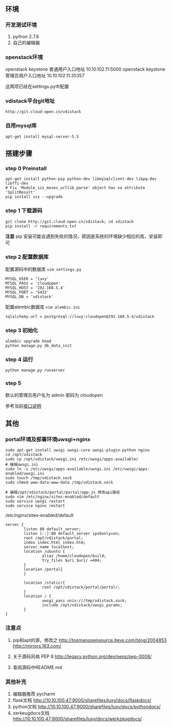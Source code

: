 ## 环境
### 开发测试环境

1. python 2.7.8
2. 自己的编辑器

### openstack环境

openstack keystone 普通用户入口地址 10.10.102.11:5000
openstack keystone 管理员用户入口地址 10.10.102.11:35357

这两项已经在settings.py中配置

### vdistack平台git地址

```
http://git.cloud-open.cn/vdistack
```

### 自用mysql库

```
apt-get install mysql-server-5.5
```

## 搭建步骤

### step 0 Preinstall

```
apt-get install python-pip python-dev libmysqlclient-dev libpq-dev libffi-dev
# Fix 'Module_six_moves_urllib_parse' object has no attribute 'SplitResult' 
pip install six --upgrade
```

### step 1 下载源码

```
git clone http://git.cloud-open.cn/vdistack; cd vdistack
pip install -r requirements.txt
```

**注意** pip 安装可能会遇到失败的情况，原因是系统的环境缺少相应的库，安装即可

### step 2 配置数据库

配置源码中的数据库 ```vim settings.py```

```
MYSQL_USER = 'luxy'
MTSQL_PASS = 'cloudopen'
MYSQL_HOST = '192.168.5.4'
MYSQL_PORT = '5432'
MYSQL_DB = 'vdistack'
```

配置alembic数据库 ```vim alembic.ini```

```
sqlalchemy.url = postgresql://luxy:cloudopen@192.168.5.4/vdistack
```

### step 3 初始化

```
alembic upgrade head
python manage.py db_data_init
```

### step 4 运行

```
python manage.py runserver
```

### step 5 

默认的管理员用户名为 admin
密码为 cloudopen

参考当前[接口说明](http://redmine.cloud-open.cn/documents/1)

## 其他

### portal环境及部署环境uwsgi+nginx

```
sudo apt-get install uwsgi uwsgi-core uwsgi-plugin-python nginx
cd /opt/vdistack
sudo cp /opt/vdistack/uwsgi.ini /etc/uwsgi/apps-available/
# 编辑uwsgi.ini
sudo ln -s /etc/uwsgi/apps-available/uwsgi.ini /etc/uwsgi/apps-enabled/uwsgi.ini
sudo touch /tmp/vdistack.sock
sudo chmod www-data:www-data /tmp/vdistack.sock

# 编辑/opt/vdistack/portal/portal/app.js 修改api路径
sudo vim /etc/nginx/sites-enabled/default
sudo service uwsgi restart
sudo service nginx restart
```

/etc/nginx/sites-enabled/default

```
server {
        listen 80 default_server;
        listen [::]:80 default_server ipv6only=on;
        root /opt/vdistack/portal;
        index index.html index.htm;
        server_name localhost;
        location /ubuntu {
                alias /home/cloudopen/build;
                try_files $uri $uri/ =404;
        }
        location /portal{
        }

        location /static/{
                root /opt/vdistack/portal/portal/;
        }
        location / {
                uwsgi_pass unix:///tmp/vdistack.sock;
                include /opt/vdistack/uwsgi_params;
        }
}
```


### 注意点

1. pip和apt的源，修改之
http://topmanopensource.iteye.com/blog/2004853
http://mirrors.163.com/

2. 关于源码风格
PEP 8
http://legacy.python.org/dev/peps/pep-0008/

3. 查阅源码中README.md

### 其他补充

1. 编辑器推荐 pycharm
2. flask文档  http://10.10.100.47:9000/sharefiles/luxy/docs/flaskdocs/
3. python文档 http://10.10.100.47:9000/sharefiles/luxy/docs/pythondocs/
4. zerkeugdocs文档 http://10.10.100.47:9000/sharefiles/luxy/docs/werkzeugdocs/